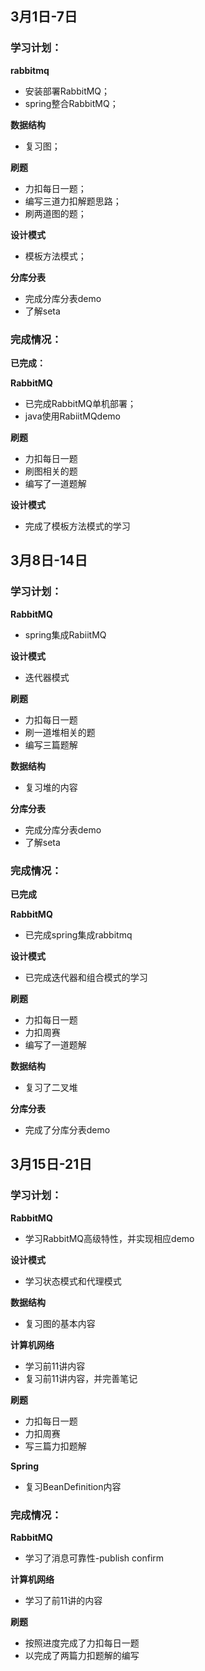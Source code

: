 ## 3月1日-7日

### 学习计划：

**rabbitmq**

* 安装部署RabbitMQ；
* spring整合RabbitMQ；

**数据结构**

* 复习图；

**刷题**

* 力扣每日一题；
* 编写三道力扣解题思路；
* 刷两道图的题；

**设计模式**

* 模板方法模式；

**分库分表**

* 完成分库分表demo
* 了解seta

### 完成情况：

**已完成：**

**RabbitMQ**

* 已完成RabbitMQ单机部署；
* java使用RabiitMQdemo

**刷题**

* 力扣每日一题
* 刷图相关的题
* 编写了一道题解

**设计模式**

* 完成了模板方法模式的学习

## 3月8日-14日

### 学习计划：

**RabbitMQ**

* spring集成RabiitMQ

**设计模式**

* 迭代器模式

**刷题**

* 力扣每日一题
* 刷一道堆相关的题
* 编写三篇题解

**数据结构**

* 复习堆的内容

**分库分表**

* 完成分库分表demo
* 了解seta

### 完成情况：

**已完成**

**RabbitMQ**

* 已完成spring集成rabbitmq

**设计模式**

* 已完成迭代器和组合模式的学习

**刷题**

* 力扣每日一题
* 力扣周赛
* 编写了一道题解

**数据结构**

* 复习了二叉堆

**分库分表**

* 完成了分库分表demo

## 3月15日-21日

### 学习计划：

**RabbitMQ**

* 学习RabbitMQ高级特性，并实现相应demo

**设计模式**

* 学习状态模式和代理模式

**数据结构**

* 复习图的基本内容

**计算机网络**

* 学习前11讲内容
* 复习前11讲内容，并完善笔记

**刷题**

* 力扣每日一题
* 力扣周赛
* 写三篇力扣题解

**Spring**

* 复习BeanDefinition内容

### 完成情况：

**RabbitMQ**

* 学习了消息可靠性-publish confirm

**计算机网络**

* 学习了前11讲的内容

**刷题**

* 按照进度完成了力扣每日一题
* 以完成了两篇力扣题解的编写

